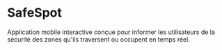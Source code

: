 # SafeSpot
Application mobile interactive conçue pour informer les utilisateurs de la sécurité des zones qu'ils traversent ou occupent en temps réel.
